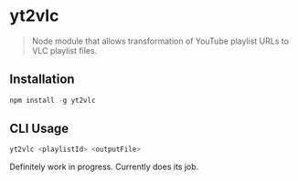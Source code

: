 # yt2vlc
> Node module that allows transformation of YouTube playlist URLs to VLC playlist files.

## Installation
```js
npm install -g yt2vlc
```

## CLI Usage

```js
yt2vlc <playlistId> <outputFile>
```

Definitely work in progress. Currently does its job.
